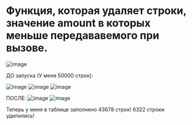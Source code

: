 # Функция, которая удаляет строки, значение amount в которых меньше передававемого при вызове.
![image](https://github.com/user-attachments/assets/4a1fcf87-0f16-4cea-a245-409754cb9cd8)

ДО запуска (У меня 50000 строк):

![image](https://github.com/user-attachments/assets/e5900e14-16cd-47e7-bb8f-08eed95cb0ef)
![image](https://github.com/user-attachments/assets/8793cebc-61e4-447e-b801-77af39a50da1)
![image](https://github.com/user-attachments/assets/acf6f2b7-cf99-43ee-9a76-0464171874fd)

ПОСЛЕ:
![image](https://github.com/user-attachments/assets/786ebda2-9db9-412d-a737-f08695b21d43)
![image](https://github.com/user-attachments/assets/38f07efc-14b3-4ae7-a5af-1d7b610b32c1)

Теперь у меня в таблице заполнено 43678 строк! 6322 строки удилились!
